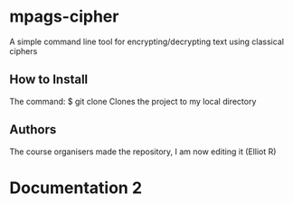 # mpags-cipher
A simple command line tool for encrypting/decrypting text using classical ciphers
## How to Install
The command:
$ git clone <repourl> <localdir>
Clones the project to my local directory
## Authors
The course organisers made the repository, I am now editing it (Elliot R)
# Documentation 2

